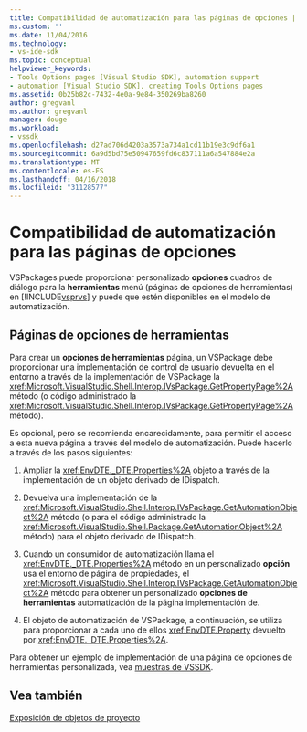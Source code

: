 ```yaml
---
title: Compatibilidad de automatización para las páginas de opciones | Documentos de Microsoft
ms.custom: ''
ms.date: 11/04/2016
ms.technology:
- vs-ide-sdk
ms.topic: conceptual
helpviewer_keywords:
- Tools Options pages [Visual Studio SDK], automation support
- automation [Visual Studio SDK], creating Tools Options pages
ms.assetid: 0b25b82c-7432-4e0a-9e84-350269ba8260
author: gregvanl
ms.author: gregvanl
manager: douge
ms.workload:
- vssdk
ms.openlocfilehash: d27ad706d4203a3573a734a1cd11b19e3c9df6a1
ms.sourcegitcommit: 6a9d5bd75e50947659fd6c837111a6a547884e2a
ms.translationtype: MT
ms.contentlocale: es-ES
ms.lasthandoff: 04/16/2018
ms.locfileid: "31128577"
---
```

# <a name="automation-support-for-options-pages"></a>Compatibilidad de automatización para las páginas de opciones
VSPackages puede proporcionar personalizado **opciones** cuadros de diálogo para la **herramientas** menú (páginas de opciones de herramientas) en [!INCLUDE[vsprvs](../../code-quality/includes/vsprvs_md.md)] y puede que estén disponibles en el modelo de automatización.  
  
## <a name="tools-options-pages"></a>Páginas de opciones de herramientas  
 Para crear un **opciones de herramientas** página, un VSPackage debe proporcionar una implementación de control de usuario devuelta en el entorno a través de la implementación de VSPackage la <xref:Microsoft.VisualStudio.Shell.Interop.IVsPackage.GetPropertyPage%2A> método (o código administrado la <xref:Microsoft.VisualStudio.Shell.Interop.IVsPackage.GetPropertyPage%2A> método).  
  
 Es opcional, pero se recomienda encarecidamente, para permitir el acceso a esta nueva página a través del modelo de automatización. Puede hacerlo a través de los pasos siguientes:  
  
1.  Ampliar la <xref:EnvDTE._DTE.Properties%2A> objeto a través de la implementación de un objeto derivado de IDispatch.  
  
2.  Devuelva una implementación de la <xref:Microsoft.VisualStudio.Shell.Interop.IVsPackage.GetAutomationObject%2A> método (o para el código administrado la <xref:Microsoft.VisualStudio.Shell.Package.GetAutomationObject%2A> método) para el objeto derivado de IDispatch.  
  
3.  Cuando un consumidor de automatización llama el <xref:EnvDTE._DTE.Properties%2A> método en un personalizado **opción** usa el entorno de página de propiedades, el <xref:Microsoft.VisualStudio.Shell.Interop.IVsPackage.GetAutomationObject%2A> método para obtener un personalizado **opciones de herramientas** automatización de la página implementación de.  
  
4.  El objeto de automatización de VSPackage, a continuación, se utiliza para proporcionar a cada uno de ellos <xref:EnvDTE.Property> devuelto por <xref:EnvDTE._DTE.Properties%2A>.  
  
 Para obtener un ejemplo de implementación de una página de opciones de herramientas personalizada, vea [muestras de VSSDK](http://aka.ms/vs2015sdksamples).  
  
## <a name="see-also"></a>Vea también  
 [Exposición de objetos de proyecto](../../extensibility/internals/exposing-project-objects.md)